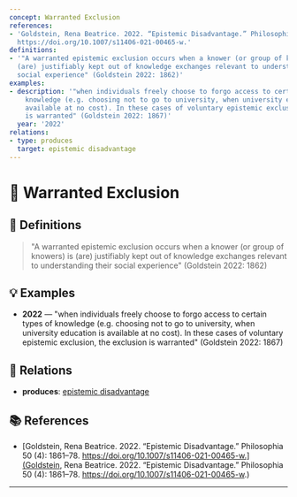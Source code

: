 ```yaml
---
concept: Warranted Exclusion
references:
- 'Goldstein, Rena Beatrice. 2022. “Epistemic Disadvantage.” Philosophia 50 (4): 1861–78.
  https://doi.org/10.1007/s11406-021-00465-w.'
definitions:
- '"A warranted epistemic exclusion occurs when a knower (or group of knowers) is
  (are) justifiably kept out of knowledge exchanges relevant to understanding their
  social experience" (Goldstein 2022: 1862)'
examples:
- description: '"when individuals freely choose to forgo access to certain types of
    knowledge (e.g. choosing not to go to university, when university education is
    available at no cost). In these cases of voluntary epistemic exclusion, the exclusion
    is warranted" (Goldstein 2022: 1867)'
  year: '2022'
relations:
- type: produces
  target: epistemic disadvantage
---
```


# 🧠 Warranted Exclusion

## 📖 Definitions

> "A warranted epistemic exclusion occurs when a knower (or group of knowers) is (are) justifiably kept out of knowledge exchanges relevant to understanding their social experience" (Goldstein 2022: 1862)

## 💡 Examples

- **2022** — "when individuals freely choose to forgo access to certain types of knowledge (e.g. choosing not to go to university, when university education is available at no cost). In these cases of voluntary epistemic exclusion, the exclusion is warranted" (Goldstein 2022: 1867)

## 🔗 Relations

- **produces**: [epistemic disadvantage](./epistemic-disadvantage.md)

## 📚 References

- [Goldstein, Rena Beatrice. 2022. “Epistemic Disadvantage.” Philosophia 50 (4): 1861–78. https://doi.org/10.1007/s11406-021-00465-w.](Goldstein, Rena Beatrice. 2022. “Epistemic Disadvantage.” Philosophia 50 (4): 1861–78. https://doi.org/10.1007/s11406-021-00465-w.)


---

<script src="https://giscus.app/client.js"
        data-repo="natesheehan/conceptcartography"
        data-repo-id="R_kgDOPB5QiQ"
        data-category="General"
        data-category-id="DIC_kwDOPB5Qic4CsAxd"
        data-mapping="pathname"
        data-strict="0"
        data-reactions-enabled="1"
        data-emit-metadata="0"
        data-input-position="bottom"
        data-theme="catppuccin_mocha"
        data-lang="en"
        crossorigin="anonymous"
        async>
</script>
